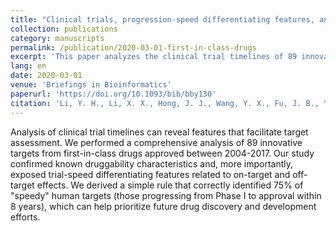 ```yaml
---
title: "Clinical trials, progression-speed differentiating features, and swiftness rule of the innovative targets of first-in-class drugs"
collection: publications
category: manuscripts
permalink: /publication/2020-03-01-first-in-class-drugs
excerpt: 'This paper analyzes the clinical trial timelines of 89 innovative targets of first-in-class drugs to identify features that differentiate the speed of clinical progression.'
lang: en
date: 2020-03-01
venue: 'Briefings in Bioinformatics'
paperurl: 'https://doi.org/10.1093/bib/bby130'
citation: 'Li, Y. H., Li, X. X., Hong, J. J., Wang, Y. X., Fu, J. B., Yang, H., Yu, C. Y., Li, F. C., Hu, J., Xue, W. W., Jiang, Y. Y., Chen, Y. Z., & Zhu, F. (2020). &quot;Clinical trials, progression-speed differentiating features, and swiftness rule of the innovative targets of first-in-class drugs.&quot; <i>Briefings in Bioinformatics</i>. 21(2):649-662.'
---
```

Analysis of clinical trial timelines can reveal features that facilitate target assessment. We performed a comprehensive analysis of 89 innovative targets from first-in-class drugs approved between 2004-2017. Our study confirmed known druggability characteristics and, more importantly, exposed trial-speed differentiating features related to on-target and off-target effects. We derived a simple rule that correctly identified 75% of "speedy" human targets (those progressing from Phase I to approval within 8 years), which can help prioritize future drug discovery and development efforts.